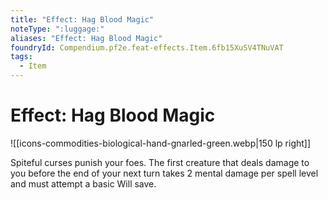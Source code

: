 ```yaml
---
title: "Effect: Hag Blood Magic"
noteType: ":luggage:"
aliases: "Effect: Hag Blood Magic"
foundryId: Compendium.pf2e.feat-effects.Item.6fb15XuSV4TNuVAT
tags:
  - Item
---
```


# Effect: Hag Blood Magic
![[icons-commodities-biological-hand-gnarled-green.webp|150 lp right]]

Spiteful curses punish your foes. The first creature that deals damage to you before the end of your next turn takes 2 mental damage per spell level and must attempt a basic Will save.
